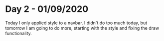 # Day 2 - 01/09/2020

Today I only applied style to a navbar. I didn't do too much today, but tomorrow I am going to do more, starting with the style and fixing the draw functionality.